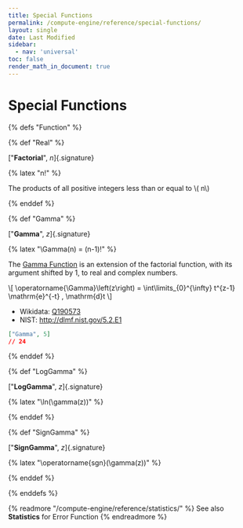 ```yaml
---
title: Special Functions
permalink: /compute-engine/reference/special-functions/
layout: single
date: Last Modified
sidebar:
  - nav: 'universal'
toc: false
render_math_in_document: true
---
```


# Special Functions

{% defs "Function" %}

{% def "Real" %}

[&quot;**Factorial**&quot;, _n_]{.signature}

{% latex "n!" %}

The products of all positive integers less than or equal to \\( n\\)

{% enddef %}

{% def "Gamma" %}

[&quot;**Gamma**&quot;, _z_]{.signature}

{% latex "\Gamma(n) = (n-1)!" %}

The [Gamma Function](https://en.wikipedia.org/wiki/Gamma_function) is an
extension of the factorial function, with its argument shifted by 1, to real and
complex numbers.

\\[ \operatorname{\Gamma}\left(z\right) = \int\limits_{0}^{\infty} t^{z-1}
\mathrm{e}^{-t} \, \mathrm{d}t \\]

- Wikidata: [Q190573](https://www.wikidata.org/wiki/Q190573)
- NIST: http://dlmf.nist.gov/5.2.E1

```json example
["Gamma", 5]
// 24
```

{% enddef %}

{% def "LogGamma" %}

[&quot;**LogGamma**&quot;, _z_]{.signature}

{% latex "\ln(\gamma(z))" %}

{% enddef %}

{% def "SignGamma" %}

[&quot;**SignGamma**&quot;, _z_]{.signature}

{% latex "\operatorname{sgn}(\gamma(z))" %}

{% enddef %}

{% enddefs %}

{% readmore "/compute-engine/reference/statistics/" %} See also
<strong>Statistics</strong> for Error Function {% endreadmore %}
